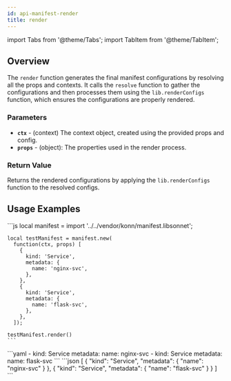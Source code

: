 ```yaml
---
id: api-manifest-render
title: render
---
```


import Tabs from '@theme/Tabs';
import TabItem from '@theme/TabItem';


## Overview
The `render` function generates the final manifest configurations by resolving all the props and contexts. It calls the `resolve` function to gather the configurations and then processes them using the `lib.renderConfigs` function, which ensures the configurations are properly rendered.

### Parameters
- **`ctx`** - (context) The context object, created using the provided props and config.
- **`props`** - (object): The properties used in the render process.

### Return Value
Returns the rendered configurations by applying the `lib.renderConfigs` function to the resolved configs.

## Usage Examples

<Tabs>
  <TabItem value="jsonnet" label="Jsonnet" default>
    ```js
    local manifest = import '../../vendor/konn/manifest.libsonnet';

    local testManifest = manifest.new(
      function(ctx, props) [
        {
          kind: 'Service',
          metadata: {
            name: 'nginx-svc',
          },
        },
        {
          kind: 'Service',
          metadata: {
            name: 'flask-svc',
          },
        },
      ]);

    testManifest.render()
    ``` 
  </TabItem>
  <TabItem value="yaml" label="YAML Output">
    ```yaml
    - kind: Service
      metadata:
        name: nginx-svc
    - kind: Service
      metadata:
        name: flask-svc
    ```
  </TabItem>
  <TabItem value="json" label="JSON Output">
    ```json
    [
       {
          "kind": "Service",
          "metadata": {
             "name": "nginx-svc"
          }
       },
       {
          "kind": "Service",
          "metadata": {
             "name": "flask-svc"
          }
       }
    ]
    ```
  </TabItem>
</Tabs>

